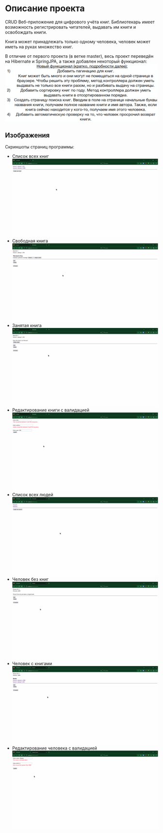 # Описание проекта
CRUD Веб-приложение для цифрового учёта книг. Библиотекарь имеет возможность регистрировать читателей, 
выдавать им книги и освобождать книги.

Книга может принадлежать только одному человека, человек может иметь на руках множество книг.

В отличие от первого проекта (в ветке master), весь проект переведён на Hibernate и SpringJPA, 
а также добавлен некоторый функционал:
![image](/images/Новый_функционал.png)

## Изображения
Скриншоты страниц программы:
* Список всех книг
![image](/images/Список_книг.png)
* Свободная книга
![image](/images/Свободная_книга.png)
* Занятая книга
![image](/images/Занятая_книга.png)
* Редактирование книги с валидацией
![image](/images/Редактирование_книги_с_валидацией.png)
* Список всех людей
![image](/images/Список_людей.png)
* Человек без книг
![image](/images/Человек_без_книг.png)
* Человек с книгами
![image](/images/Человек_с_книгами.png)
* Редактирование человека с валидацией
![image](/images/Редактирование_человека_с_валидацией.png)
